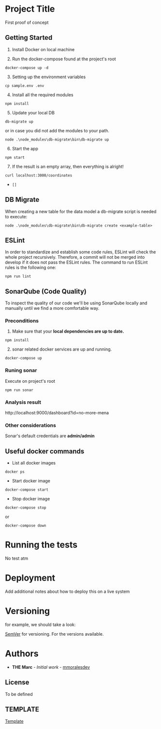 # Project Title
First proof of concept

## Getting Started
1. Install Docker on local machine

2. Run the docker-compose found at the project's root
```
docker-compose up -d
```

3. Setting up the environment variables
```
cp sample.env .env
```

4.  Install all the required modules
```
npm install
```

5. Update your local DB
```
db-migrate up
```
or in case you did not add the modules to your path.
```
node .\node_modules\db-migrate\bin\db-migrate up
```

6. Start the app
```
npm start
```
7. If the result is an empty array, then everything is alright!
```
curl localhost:3000/coordinates
```
* ```[]```

## DB Migrate
When creating a new table for the data model a db-migrate script is needed to execute:
```
node .\node_modules\db-migrate\bin\db-migrate create <example-table>
```

## ESLint
In order to standardize and establish some code rules, ESLint will check the whole project recursively.
Therefore, a commit will not be merged into develop if it does not pass the ESLint rules. The command to run ESLint
rules is the following one:
```
npm run lint
```
## SonarQube (Code Quality)
To inspect the quality of our code we'll be using SonarQube locally and manually until we find a more comfortable way.

### Preconditions
1. Make sure that your __local dependencies are up to date.__
```
npm install
```
2. sonar related docker services are up and running.
```
docker-compose up
```
### Runing sonar
Execute on project's root
```
npm run sonar
```
### Analysis result
http://localhost:9000/dashboard?id=no-more-mena

### Other considerations
Sonar's default credentials are __admin/admin__

## Useful docker commands
* List all docker images
```
docker ps
```
* Start docker image
```
docker-compose start
```
* Stop docker image
```
docker-compose stop
```
or
```
docker-compose down
```

# Running the tests
No test atm

# Deployment
Add additional notes about how to deploy this on a live system

# Versioning
for example, we should take a look:

 [SemVer](http://semver.org/) for versioning. For the versions available.

# Authors
* **THE Marc** - *Initial work* - [mmoralesdev](https://github.com/mmoralesdev)

## License
To be defined

## TEMPLATE
[Template](https://gist.github.com/PurpleBooth/109311bb0361f32d87a2#file-readme-template-md)
